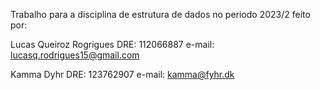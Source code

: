 Trabalho para a disciplina de estrutura de dados no periodo 2023/2
feito por:

Lucas Queiroz Rogrigues
DRE: 112066887
e-mail: lucasq.rodrigues15@gmail.com

Kamma Dyhr
DRE: 123762907
e-mail: kamma@fyhr.dk
